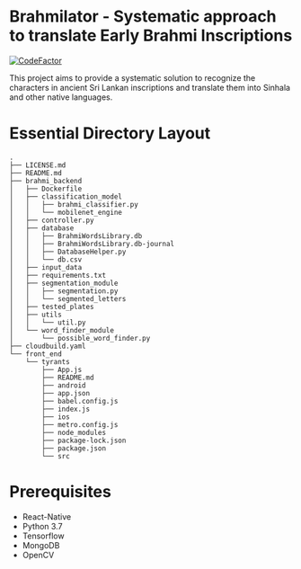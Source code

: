 # Brahmilator - Systematic approach to translate Early Brahmi Inscriptions

[![CodeFactor](https://www.codefactor.io/repository/github/manojll/brahmilator/badge?s=f36323ae494c75cf706a45ccf6252c0aaccdfe9a)](https://www.codefactor.io/repository/github/manojll/brahmilator)

This project aims to provide a systematic solution to recognize the characters in ancient Sri Lankan inscriptions and translate them into Sinhala and other native languages. 

# Essential Directory Layout

```
.
├── LICENSE.md
├── README.md
├── brahmi_backend
│   ├── Dockerfile
│   ├── classification_model
│   │   ├── brahmi_classifier.py
│   │   └── mobilenet_engine
│   ├── controller.py
│   ├── database
│   │   ├── BrahmiWordsLibrary.db
│   │   ├── BrahmiWordsLibrary.db-journal
│   │   ├── DatabaseHelper.py
│   │   └── db.csv
│   ├── input_data
│   ├── requirements.txt
│   ├── segmentation_module
│   │   ├── segmentation.py
│   │   └── segmented_letters
│   ├── tested_plates
│   ├── utils
│   │   └── util.py
│   └── word_finder_module
│       └── possible_word_finder.py
├── cloudbuild.yaml
└── front_end
    └── tyrants
        ├── App.js
        ├── README.md
        ├── android
        ├── app.json
        ├── babel.config.js
        ├── index.js
        ├── ios
        ├── metro.config.js
        ├── node_modules
        ├── package-lock.json
        ├── package.json
        └── src
```
# Prerequisites
- React-Native
- Python 3.7
- Tensorflow
- MongoDB
- OpenCV
